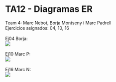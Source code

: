 # TA12 - Diagramas ER
Team 4: Marc Nebot, Borja Montseny i Marc Padrell
<br>
Ejercicios asignados: 04, 10, 16 <br>
<br>
Ej04 Borja: <br>
<img src="https://cdn.discordapp.com/attachments/847955516524331009/966366690772394084/unknown.png">
<br><br>
Ej10 Marc P: <br>
<img src="https://cdn.discordapp.com/attachments/665624216586158100/966368321136099398/UD12-Ejercicio_4.drawio.png">
<br><br>
Ej16 Marc N: <br>
<img src="link a la foto aqui">
